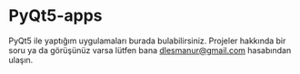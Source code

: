 # PyQt5-apps
PyQt5 ile yaptığım uygulamaları burada bulabilirsiniz.
Projeler hakkında bir soru ya da görüşünüz varsa lütfen bana dlesmanur@gmail.com hasabından ulaşın.
